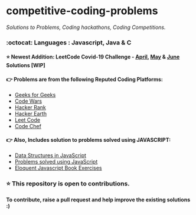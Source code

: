 # competitive-coding-problems

<i>Solutions to Problems, Coding hackathons, Coding Competitions.</i>

### :octocat: Languages : Javascript, Java & C

#### :star: Newest Addition: LeetCode Covid-19 Challenge - <a href="https://github.com/sunnysetia93/competitive-coding-problems/tree/master/Leetcode_April_Challenge_Covid19">April</a>, <a href="https://github.com/sunnysetia93/competitive-coding-problems/tree/master/Leetcode_May_Challenge_Covid19">May</a> & <a href="https://github.com/sunnysetia93/competitive-coding-problems/tree/master/Leetcode_June_Challenge_Covid19">June</a> Solutions [WIP]

#### :point_right: Problems are from the following Reputed Coding Platforms: 
<ul>
<li><a href="http://geeksforgeeks.org">Geeks for Geeks</a></li>
<li><a href="http://www.codewars.com/">Code Wars</a></li>
<li><a href="http://www.hackerank.com/">Hacker Rank</a></li>
<li><a href="http://www.hackerearth.com/">Hacker Earth</a></li>
<li><a href="http://www.leetcode.com/">Leet Code</a></li>
<li><a href="http://www.codechef.com/">Code Chef</a></li>
</ul>

#### :point_right: Also, Includes solution to problems solved using JAVASCRIPT:
<ul>
  <li><a href="https://github.com/sunnysetia93/competitive-coding-problems/tree/master/JavaScript_DataStructures">Data Structures in JavaScript</a></li>
  <li><a href="https://github.com/sunnysetia93/competitive-coding-problems/tree/master/JavaScript_Questions">Problems solved using JavaScript</a></li> 
<li> <a href="https://github.com/sunnysetia93/competitive-coding-problems/tree/master/Javascript_Eloquent_JS_Book_Exercises">Eloquent Javascript Book Exercises</a></li>
</ul>

### :star: This repository is open to contributions. 
#### To contribute, raise a pull request and help improve the existing solutions :)
